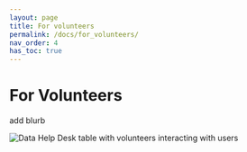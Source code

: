 ```yaml
---
layout: page
title: For volunteers
permalink: /docs/for_volunteers/
nav_order: 4
has_toc: true
---
```


# For Volunteers

add blurb

<img class="full-width-img" src="{{ site.baseurl }}/assets/photos/help_desk_user_interaction.jpg" alt="Data Help Desk table with volunteers interacting with users">
